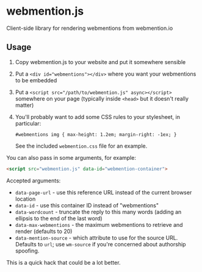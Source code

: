 # webmention.js
Client-side library for rendering webmentions from webmention.io

## Usage

1. Copy webmention.js to your website and put it somewhere sensible
2. Put a `<div id="webmentions"></div>` where you want your webmentions to be
   embedded
3. Put a `<script src="/path/to/webmention.js" async></script>`
   somewhere on your page (typically inside `<head>` but it doesn't really matter)
4. You'll probably want to add some CSS rules to your stylesheet, in particular:

    `#webmentions img { max-height: 1.2em; margin-right: -1ex; }`

    See the included `webmention.css` file for an example.

You can also pass in some arguments, for example:

```html
<script src="webmention.js" data-id="webmention-container">
```

Accepted arguments:

* `data-page-url` - use this reference URL instead of the current browser location
* `data-id` - use this container ID instead of "webmentions"
* `data-wordcount` - truncate the reply to this many words (adding an ellipsis to
    the end of the last word)
* `data-max-webmentions` - the maximum webmentions to retrieve and render (defaults to 20)
* `data-mention-source` - which attribute to use for the source URL. Defaults to
    `url`; use `wm-source` if you're concerned about authorship spoofing.

This is a quick hack that could be a lot better.
